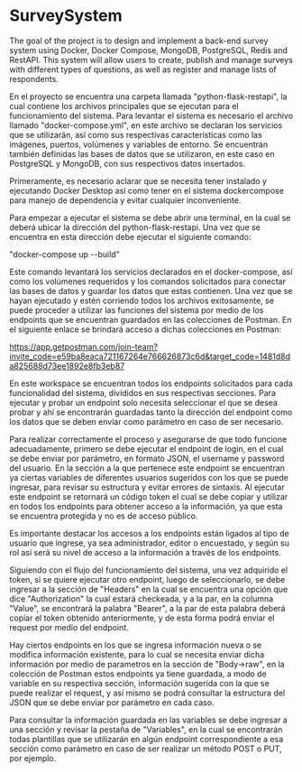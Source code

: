 # SurveySystem

The goal of the project is to design and implement a back-end survey system using Docker, Docker Compose, MongoDB, PostgreSQL, Redis and RestAPI. This system will allow users to create, publish
and manage surveys with different types of questions, as well as register and manage lists of respondents.

En el proyecto se encuentra una carpeta llamada "python-flask-restapi", la cual contiene los archivos principales que se ejecutan para el funcionamiento del sistema. Para levantar el sistema es necesario el archivo llamado "docker-compose.yml", en este archivo se declaran los servicios que se utilizarán, así como sus respectivas características como las imágenes, puertos, volúmenes y variables de entorno. Se encuentran también definidas las bases de datos que se utilizaron, en este caso en PostgreSQL y MongoDB, con sus respectivos datos insertados.

Primeramente, es necesario aclarar que se necesita tener instalado y ejecutando Docker Desktop así como tener en el sistema dockercompose para manejo de dependencia y evitar cualquier inconveniente.

Para empezar a ejecutar el sistema se debe abrir una terminal, en la cual se deberá ubicar la dirección del python-flask-restapi. Una vez que se encuentra en esta dirección debe ejecutar el siguiente comando:

"docker-compose up --build"

Este comando levantará los servicios declarados en el docker-compose, así como los volúmenes requeridos y los comandos solicitados para conectar las bases de datos y guardar los datos que estas contienen. Una vez que se hayan ejecutado y estén corriendo todos los archivos exitosamente, se puede proceder a utilizar las funciones del sistema por medio de los endpoints que se encuentran guardados en las colecciones de Postman. En el siguiente enlace se brindará acceso a dichas colecciones en Postman:

https://app.getpostman.com/join-team?invite_code=e59ba8eaca721167264e766626873c6d&target_code=1481d8da825688d73ee1892e8fb3eb87

En este workspace se encuentran todos los endpoints solicitados para cada funcionalidad del sistema, divididos en sus respectivas secciones. Para ejecutar y probar un endpoint solo necesita seleccionar el que se desea probar y ahí se encontrarán guardadas tanto la dirección del endpoint como los datos que se deben enviar como parámetro en caso de ser necesario.

Para realizar correctamente el proceso y asegurarse de que todo funcione adecuadamente, primero se debe ejecutar el endpoint de login, en el cual se debe enviar por parámetro, en formato JSON, el username y password del usuario. En la sección a la que pertenece este endpoint se encuentran ya ciertas variables de diferentes usuarios sugeridos con los que se puede ingresar, para revisar su estructura y evitar errores de sintaxis. Al ejecutar este endpoint se retornará un código token el cual se debe copiar y utilizar en todos los endpoints para obtener acceso a la información, ya que esta se encuentra protegida y no es de acceso público.

Es importante destacar los accesos a los endpoints están ligados al tipo de usuario que ingrese, ya sea administrador, editor o encuestado, y según su rol así será su nivel de acceso a la información a través de los endpoints.

Siguiendo con el flujo del funcionamiento del sistema, una vez adquirido el token, si se quiere ejecutar otro endpoint, luego de seleccionarlo, se debe ingresar a la sección de "Headers" en la cual se encuentra una opción que dice "Authorization" la cual estará checkeada, y a la par, en la columna "Value", se encontrará la palabra "Bearer", a la par de esta palabra deberá copiar el token obtenido anteriormente, y de esta forma podrá enviar el request por medio del endpoint.

Hay ciertos endpoints en los que se ingresa información nueva o se modifica información existente, para lo cual se necesita enviar dicha información por medio de parametros en la sección de "Body->raw", en la colección de Postman estos endpoints ya tiene guardada, a modo de variable en su respectiva sección, información sugerida con la que se puede realizar el request, y así mismo se podrá consultar la estructura del JSON que se debe enviar por parámetro en cada caso.

Para consultar la información guardada en las variables se debe ingresar a una sección y revisar la pestaña de "Variables", en la cual se encontrarán todas plantillas que se utilizarán en algún endpoint correspondiente a esa sección como parámetro en caso de ser realizar un método POST o PUT, por ejemplo.
